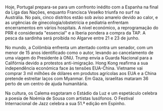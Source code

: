 Hoje, Portugal prepara-se para um confronto inédito com a Espanha na final da Liga das Nações, enquanto Francisca Veselko triunfa no surf na Austrália. No país, cinco distritos estão sob aviso amarelo devido ao calor, e as urgências de ginecologia/obstetrícia e pediatria enfrentam encerramentos em vários hospitais. A nível económico, a reprogramação do PRR é considerada "essencial" e a Iberia pondera a compra da TAP. A pesca da sardinha será proibida no Algarve entre 21 e 23 de junho.

No mundo, a Colômbia enfrenta um atentado contra um senador, com um menor de 15 anos identificado como o autor, levando ao cancelamento de uma viagem do Presidente à ONU. Trump envia a Guarda Nacional para a Califórnia devido a protestos anti-imigração. Hong Kong reafirma a sua independência económica face às tensões EUA-China. Vietname vai comprar 3 mil milhões de dólares em produtos agrícolas aos EUA e a China pretende estreitar laços com Myanmar. Em Gaza, israelitas mataram 36 perto de um centro de ajuda humanitária.

Na cultura, os Calema esgotaram o Estádio da Luz e um espetáculo celebra a poesia de Noémia de Sousa com artistas lusófonos. O Festival Internacional de Jazz celebra a sua 51.ª edição em Espinho.